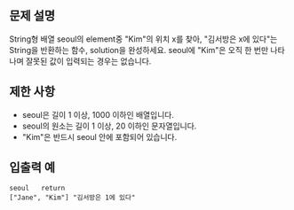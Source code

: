 ## 문제 설명

String형 배열 seoul의 element중 "Kim"의 위치 x를 찾아, "김서방은 x에 있다"는 String을 반환하는 함수, solution을 완성하세요. seoul에 "Kim"은 오직 한 번만 나타나며 잘못된 값이 입력되는 경우는 없습니다.

## 제한 사항

- seoul은 길이 1 이상, 1000 이하인 배열입니다.
- seoul의 원소는 길이 1 이상, 20 이하인 문자열입니다.
- "Kim"은 반드시 seoul 안에 포함되어 있습니다.

## 입출력 예

```
seoul	return
["Jane", "Kim"]	"김서방은 1에 있다"
```
